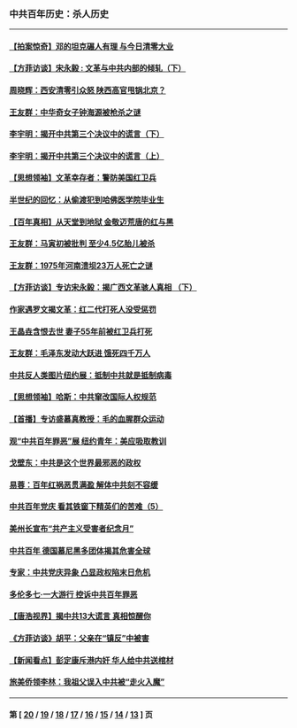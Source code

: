 ### 中共百年历史：杀人历史
---
#### [【拍案惊奇】邓的坦克碾人有理 与今日清零大业](../../pages/nf1176106/n13729574.md?08300430) 
#### [【方菲访谈】宋永毅 : 文革与中共内部的倾轧（下）](../../pages/nf1176106/n13486836.md?08300430) 
#### [周晓辉：西安清零引众怒 陕西高官甩锅北京？](../../pages/nf1176106/n13484627.md?08300430) 
#### [王友群：中华奇女子钟海源被枪杀之谜](../../pages/nf1176106/n13430555.md?08300430) 
#### [李宇明：揭开中共第三个决议中的谎言（下）](../../pages/nf1176106/n13389389.md?08300430) 
#### [李宇明：揭开中共第三个决议中的谎言（上）](../../pages/nf1176106/n13388697.md?08300430) 
#### [【思想领袖】文革幸存者：警防美国红卫兵](../../pages/nf1176106/n13339289.md?08300430) 
#### [半世纪的回忆：从偷渡犯到哈佛医学院毕业生](../../pages/nf1176106/n13345328.md?08300430) 
#### [【百年真相】从天堂到地狱 金敬迈荒唐的红与黑](../../pages/nf1176106/n13336995.md?08300430) 
#### [王友群：马寅初被批判 至少4.5亿胎儿被杀](../../pages/nf1176106/n13260313.md?08300430) 
#### [王友群：1975年河南溃坝23万人死亡之谜](../../pages/nf1176106/n13231576.md?08300430) 
#### [【方菲访谈】专访宋永毅：揭广西文革骇人真相 （下）](../../pages/nf1176106/n13209074.md?08300430) 
#### [作家遇罗文揭文革：红二代打死人没受惩罚](../../pages/nf1176106/n13205254.md?08300430) 
#### [王晶垚含恨去世 妻子55年前被红卫兵打死](../../pages/nf1176106/n13203590.md?08300430) 
#### [王友群：毛泽东发动大跃进 饿死四千万人](../../pages/nf1176106/n13177158.md?08300430) 
#### [中共反人类图片纽约展：抵制中共就是抵制病毒](../../pages/nf1176106/n13115371.md?08300430) 
#### [【思想领袖】哈斯：中共窜改国际人权规范](../../pages/nf1176106/n13053647.md?08300430) 
#### [【首播】专访盛慕真教授：毛的血腥群众运动](../../pages/nf1176106/n13091782.md?08300430) 
#### [观“中共百年罪恶”展 纽约青年：美应吸取教训](../../pages/nf1176106/n13085246.md?08300430) 
#### [戈壁东：中共是这个世界最邪恶的政权](../../pages/nf1176106/n13085641.md?08300430) 
#### [易蓉：百年红祸恶贯满盈 解体中共刻不容缓](../../pages/nf1176106/n13084455.md?08300430) 
#### [中共百年党庆 看其铁窗下精英们的苦难（5）](../../pages/nf1176106/n13076766.md?08300430) 
#### [美州长宣布“共产主义受害者纪念月”](../../pages/nf1176106/n13074024.md?08300430) 
#### [中共百年 德国慕尼黑多团体揭其危害全球](../../pages/nf1176106/n13068873.md?08300430) 
#### [专家：中共党庆异象 凸显政权陷末日危机](../../pages/nf1176106/n13067084.md?08300430) 
#### [多伦多七·一大游行 控诉中共百年罪恶](../../pages/nf1176106/n13062043.md?08300430) 
#### [【唐浩视界】揭中共13大谎言 真相惊醒你](../../pages/nf1176106/n13065208.md?08300430) 
#### [《方菲访谈》胡平：父亲在“镇反”中被害](../../pages/nf1176106/n13064114.md?08300430) 
#### [【新闻看点】彭定康斥港内奸 华人给中共送棺材](../../pages/nf1176106/n13064230.md?08300430) 
#### [旅美侨领李林：我祖父误入中共被“走火入魔”](../../pages/nf1176106/n13062777.md?08300430) 

---
#### 第 [ [20](./20.md?08300430) / [19](./19.md?08300430) / [18](./18.md?08300430) / [17](./17.md?08300430) / [16](./16.md?08300430) / [15](./15.md?08300430) / [14](./14.md?08300430) / [13](./13.md?08300430) ] 页
